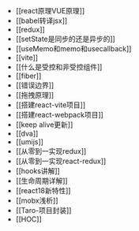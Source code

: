 - [[react原理VUE原理]]
- [[babel转译jsx]]
- [[redux]]
- [[setState是同步的还是异步的]]
- [[useMemo和memo和usecallback]]
- [[vite]]
- [[什么是受控和非受控组件]]
- [[fiber]]
- [[错误边界]]
- [[拖拽原理]]
- [[搭建react-vite项目]]
- [[搭建react-webpack项目]]
- [[keep alive更新]]
- [[dva]]
- [[umijs]]
- [[从零到一实现redux]]
- [[从零到一实现react-redux]]
- [[hooks讲解]]
- [[生命周期详解]]
- [[react18新特性]]
- [[mobx浅析]]
- [[Taro-项目封装]]
- [[HOC]]